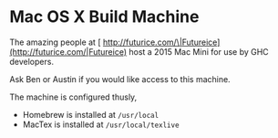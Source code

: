 # Mac OS X Build Machine



The amazing people at [
http://futurice.com/\|Futureice](http://futurice.com/|Futureice) host a 2015 Mac Mini for use by GHC developers.



Ask Ben or Austin if you would like access to this machine.



The machine is configured thusly,


- Homebrew is installed at `/usr/local`
- MacTex is installed at `/usr/local/texlive`
